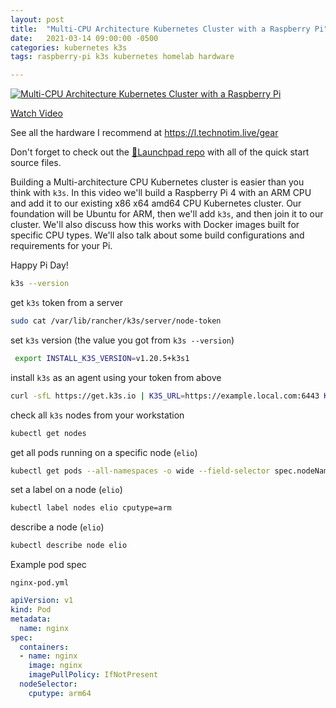 ```yaml
---
layout: post
title:  "Multi-CPU Architecture Kubernetes Cluster with a Raspberry Pi"
date:   2021-03-14 09:00:00 -0500
categories: kubernetes k3s 
tags: raspberry-pi k3s kubernetes homelab hardware

---
```


[![Multi-CPU Architecture Kubernetes Cluster with a Raspberry Pi](https://img.youtube.com/vi/_xykXkNia-Y/0.jpg)](https://www.youtube.com/watch?v=_xykXkNia-Y" "Multi-CPU Architecture Kubernetes Cluster with a Raspberry Pi")

[Watch Video](https://www.youtube.com/watch?v=_xykXkNia-Y)

See all the hardware I recommend at <https://l.technotim.live/gear>

Don't forget to check out the [🚀Launchpad repo](https://l.technotim.live/quick-start) with all of the quick start source files.

Building a Multi-architecture CPU Kubernetes cluster is easier than you think with `k3s`.  In this video we'll build a Raspberry Pi 4 with an ARM CPU and add it to our existing x86 x64 amd64 CPU Kubernetes cluster.  Our foundation will be Ubuntu for ARM, then we'll add `k3s`, and then join it to our cluster.  We'll also discuss how this works with Docker images built for specific CPU types.  We'll also talk about some build configurations and requirements for your Pi.

Happy Pi Day!

```bash
k3s --version
```

get `k3s` token from a server

```bash
sudo cat /var/lib/rancher/k3s/server/node-token
```

set `k3s` version (the value you got from `k3s --version`)

```bash
 export INSTALL_K3S_VERSION=v1.20.5+k3s1
```

install `k3s` as an agent using your token from above

```bash
curl -sfL https://get.k3s.io | K3S_URL=https://example.local.com:6443 K3S_TOKEN=hksadhahdklahkadjhasjdhasdhasjk::server:asljkdklasjdaskdljaskjdlasj sh -
```

check all `k3s` nodes from your workstation

```bash
kubectl get nodes
```

get all pods running on a specific node (`elio`)

```bash
kubectl get pods --all-namespaces -o wide --field-selector spec.nodeName=elio
```

set a label on a node (`elio`)

```bash
kubectl label nodes elio cputype=arm
```

describe a node (`elio`)

```bash
kubectl describe node elio
```

Example pod spec

`nginx-pod.yml`

```yml
apiVersion: v1
kind: Pod
metadata:
  name: nginx
spec:
  containers:
  - name: nginx
    image: nginx
    imagePullPolicy: IfNotPresent
  nodeSelector:
    cputype: arm64
```

